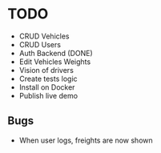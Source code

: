 # TODO
- CRUD Vehicles
- CRUD Users 
- Auth Backend (DONE)
- Edit Vehicles Weights 
- Vision of drivers
- Create tests logic
- Install on Docker
- Publish live demo

## Bugs

 - When user logs, freights are now shown